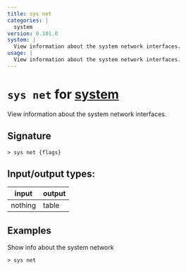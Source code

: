 ```yaml
---
title: sys net
categories: |
  system
version: 0.101.0
system: |
  View information about the system network interfaces.
usage: |
  View information about the system network interfaces.
---
```

<!-- This file is automatically generated. Please edit the command in https://github.com/nushell/nushell instead. -->

# `sys net` for [system](/commands/categories/system.md)

<div class='command-title'>View information about the system network interfaces.</div>

## Signature

```> sys net {flags} ```


## Input/output types:

| input   | output |
| ------- | ------ |
| nothing | table  |

## Examples

Show info about the system network
```nu
> sys net

```
